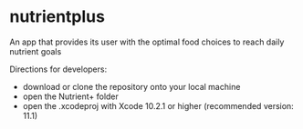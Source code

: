 # nutrientplus
An app that provides its user with the optimal food choices to reach daily nutrient goals

Directions for developers:
- download or clone the repository onto your local machine
- open the Nutrient+ folder
- open the .xcodeproj with Xcode 10.2.1 or higher (recommended version: 11.1)

